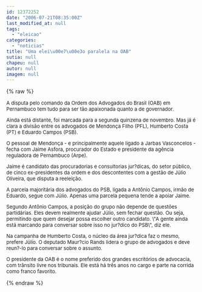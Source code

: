 ```yaml
---
id: 12372252
date: "2006-07-21T08:35:00Z"
last_modified_at: null
tags:
  - "eleicao"
categories:
  - "noticias"
title: "Uma elei\u00e7\u00e3o paralela na OAB"
sutia: null
chapeu: null
autor: null
imagem: null
---
```

{% raw %}
<p><FONT size=2></p>
<p><P>A disputa pelo comando da Ordem dos Advogados do Brasil (OAB) em Pernambuco tem tudo para ser tão apaixonada quanto a de governador. </P></p>
<p><P>Ainda está distante, foi marcada para a segunda quinzena de novembro. Mas já é clara a divisão entre os advogados de Mendonça Filho (PFL), Humberto Costa (PT) e Eduardo Campos (PSB). </P></p>
<p><P>O pessoal de Mendonça - e principalmente aquele ligado a Jarbas Vasconcelos - fecha com Jaime Asfora, procurador do Estado e presidente da agência reguladora de Pernambuco (Arpe).</P></p>
<p><P>Jaime é candidato das procuradorias e consultorias jur?dicas, do setor público, de cinco ex-presidentes da ordem e dos descontentes com a gestão de Júlio Oliveira, que disputa a reeleição. </P></p>
<p><P>A parcela majoritária dos advogados do PSB, ligada a Antônio Campos, irmão de Eduardo, segue com Júlio. Apenas uma parcela pequena tende a apoiar Jaime.</P></p>
<p><P>Segundo Antônio Campos, a posição do grupo não depende de questões partidárias. Eles devem realmente ajudar Júlio, sem fechar questão. Ou seja, permitindo que quem desejar possa escolher outro candidato. \"A gente ainda está marcando para conversar sobre isso no jur?dico do PSB\", diz ele.</P></p>
<p><P>Na campanha de Humberto Costa, o núcleo da área jur?dica faz o mesmo, prefere Júlio. O deputado Maur?cio Rands lidera o grupo de advogados e deve reun?-lo para conversar sobre o assunto.</P></p>
<p><P>O presidente da OAB é o nome preferido dos grandes escritórios de advocacia, com trânsito livre nos tribunais. Ele está há três anos no cargo e parte na corrida como franco favorito.</P></FONT> </p>
{% endraw %}